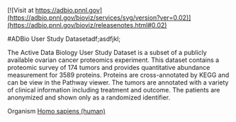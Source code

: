 <!------------------------------------------------------------------------------>
<!--NOTES: all the comments are auto-generated. please refer to the tutorial for readme editing at https://adbio.pnnl.gov/tutorial.xxxx-->
<!--adbio-version-->
[![Visit at https://adbio.pnnl.gov](https://adbio.pnnl.gov/bioviz/services/svg/version?ver=0.02)](https://adbio.pnnl.gov/bioviz/releasenotes.html#0.02)
<!--adbio-title-->
#ADBio User Study Datasetadf;asdfjkl;
<!--adbio-description-->
The Active Data Biology User Study Dataset is a subset of a publicly available ovarian cancer proteomics experiment. This dataset contains a proteomic survey of 174 tumors and provides quantitative abundance measurement for 3589 proteins. Proteins are cross-annotated by KEGG and can be view in the Pathway viewer. The tumors are annotated with a variety of clinical information including treatment and outcome. The patients are anonymized and shown only as a randomized identifier.
<!--adbio-funding-->
<!--adbio-publication-->
<!--adbio-organism-->
Organism [Homo sapiens (human)](http://www.genome.jp/kegg-bin/show_organism?org=hsa)
<!------------------------------------------------------------------------------>
<!--you can add any other information here-->

